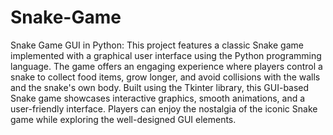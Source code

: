 # Snake-Game
Snake Game GUI in Python: This project features a classic Snake game implemented with a graphical user interface using the Python programming language. The game offers an engaging experience where players control a snake to collect food items, grow longer, and avoid collisions with the walls and the snake's own body. Built using the Tkinter library, this GUI-based Snake game showcases interactive graphics, smooth animations, and a user-friendly interface. Players can enjoy the nostalgia of the iconic Snake game while exploring the well-designed GUI elements. 
